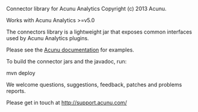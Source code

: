 Connector library for Acunu Analytics
Copyright (c) 2013 Acunu.

Works with Acunu Analytics >=v5.0 

The connectors library is a lightweight jar that exposes common interfaces
used by Acunu Analytics plugins.

Please see the [Acunu documentation](http://www.acunu.com/documentation.html#%2Fv5.0%2Fdeveloper%2Fplugins.html) for examples.


To build the connector jars and the javadoc, run:

  mvn deploy
 

We welcome questions, suggestions, feedback, patches and problems reports. 

Please get in touch at http://support.acunu.com/

